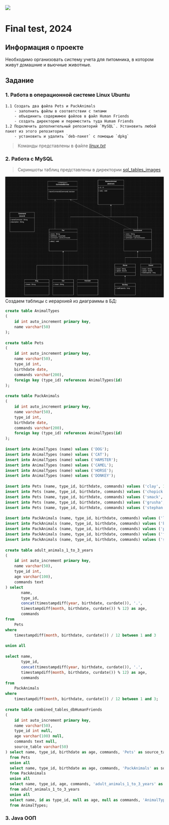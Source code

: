 ![](https://upload.wikimedia.org/wikipedia/ru/4/48/Geekbrains_logo.svg)

# Final test, 2024

## Информация о проекте

Необходимо организовать систему учета для питомника, в котором живут домашние и вьючные животные.

## Задание

### 1. Работа в операционной системе Linux Ubuntu
    1.1 Создать два файла Pets и PackAnimals
        - заполнить файлы в соответствии с типами
        - объединить содержимое файлов в файл Human Friends
        - создать директорию и переместить туда Humam Friends
    1.2 Подключить дополнительный репозиторий `MySQL`. Установить любой пакет из этого репозитория  
        - установить и удалить `deb-пакет` с помощью `dpkg`
> Команды представлены в файле [*linux.txt*](linux.txt)

### 2. Работа с MySQL
> Скриншоты таблиц представлены в директории [sql_tables_images](sql_tables_images)
> 
![](uml_diagram.png)
Создаем таблицы с иерархией из диаграммы в БД:

```sql
create table AnimalTypes
(
    id int auto_increment primary key,
    name varchar(50)
);

create table Pets
(
    id int auto_increment primary key,
    name varchar(50),
    type_id int,
    birthdate date,
    commands varchar(200),
    foreign key (type_id) references AnimalTypes(id)
);

create table PackAnimals
(
    id int auto_increment primary key,
    name varchar(50),
    type_id int,
    birthdate date,
    commands varchar(200),
    foreign key (type_id) references AnimalTypes(id)
);

insert into AnimalTypes (name) values ('DOG');
insert into AnimalTypes (name) values ('CAT');
insert into AnimalTypes (name) values ('HAMSTER');
insert into AnimalTypes (name) values ('CAMEL');
insert into AnimalTypes (name) values ('HORSE');
insert into AnimalTypes (name) values ('DONKEY');

insert into Pets (name, type_id, birthdate, commands) values ('clay', 1, '2015-04-13', 'sit, stay, fetch');
insert into Pets (name, type_id, birthdate, commands) values ('chopick', 2, '2022-08-01', 'paw');
insert into Pets (name, type_id, birthdate, commands) values ('smack', 3, '2023-01-10', 'roll, hide');
insert into Pets (name, type_id, birthdate, commands) values ('grusha', 1, '2011-12-25', 'sit, paw, bark');
insert into Pets (name, type_id, birthdate, commands) values ('stephan', 2, '2024-01-01', 'jump');

insert into PackAnimals (name, type_id, birthdate, commands) values ('layla', 5, '2020-07-19', 'canter, load');
insert into PackAnimals (name, type_id, birthdate, commands) values ('bogdan', 4, '2022-03-27', 'load');
insert into PackAnimals (name, type_id, birthdate, commands) values ('parsifal', 6, '2023-01-10', 'walk, sit');
insert into PackAnimals (name, type_id, birthdate, commands) values ('frida', 5, '2019-12-25', 'gallop, canter');
insert into PackAnimals (name, type_id, birthdate, commands) values ('simon', 6, '2021-05-08', 'walk, load');

create table adult_animals_1_to_3_years
(
    id int auto_increment primary key,
    name varchar(50),
    type_id int,
    age varchar(100),
    commands text
) select 
	   name, 
	   type_id, 
	   concat(timestampdiff(year, birthdate, curdate()), '.',
	   timestampdiff(month, birthdate, curdate()) % 12) as age,
       commands
from 
	Pets
where 
	timestampdiff(month, birthdate, curdate()) / 12 between 1 and 3
    
union all

select name, 
	   type_id, 
	   concat(timestampdiff(year, birthdate, curdate()), '.',
	   timestampdiff(month, birthdate, curdate()) % 12) as age,
       commands
from 
	PackAnimals
where 
	timestampdiff(month, birthdate, curdate()) / 12 between 1 and 3;     

create table combined_tables_dbHumanFriends
(
    id int auto_increment primary key,
    name varchar(50),
    type_id int null,
    age varchar(100) null,
    commands text null,
    source_table varchar(50)
) select name, type_id, birthdate as age, commands, 'Pets' as source_table 
  from Pets
  union all
  select name, type_id, birthdate as age, commands, 'PackAnimals' as source_table 
  from PackAnimals
  union all
  select name, type_id, age, commands, 'adult_animals_1_to_3_years' as source_table 
  from adult_animals_1_to_3_years
  union all
  select name, id as type_id, null as age, null as commands, 'AnimalTypes' as source_table
  from AnimalTypes;
```
### 3. Java OOП